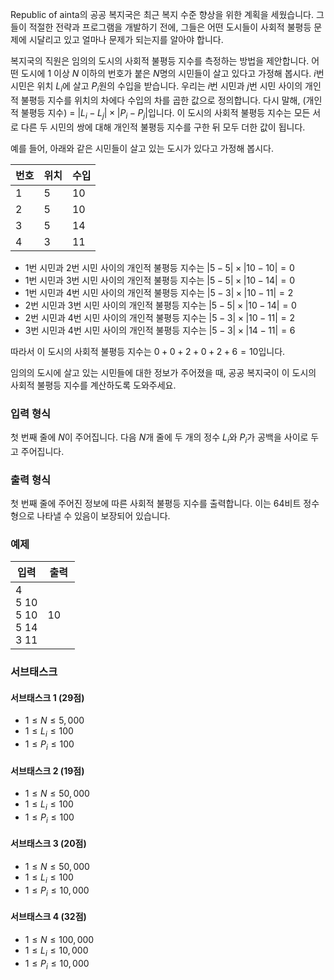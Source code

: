 Republic of ainta의 공공 복지국은 최근 복지 수준 향상을 위한 계획을 세웠습니다. 그들이 적절한 전략과 프로그램을 개발하기 전에, 그들은 어떤 도시들이 사회적 불평등 문제에 시달리고 있고 얼마나 문제가 되는지를 알아야 합니다.

복지국의 직원은 임의의 도시의 사회적 불평등 지수를 측정하는 방법을 제안합니다. 어떤 도시에 1 이상 $N$ 이하의 번호가 붙은 $N$명의 시민들이 살고 있다고 가정해 봅시다. $i$번 시민은 위치 $L_{i}$에 살고 $P_{i}$원의 수입을 받습니다. 우리는 $i$번 시민과 $j$번 시민 사이의 개인적 불평등 지수를 위치의 차에다 수입의 차를 곱한 값으로 정의합니다. 다시 말해, (개인적 불평등 지수) = $|L_{i} - L_{j}| \times |P_{i} - P_{j}|$입니다. 이 도시의 사회적 불평등 지수는 모든 서로 다른 두 시민의 쌍에 대해 개인적 불평등 지수를 구한 뒤 모두 더한 값이 됩니다.

예를 들어, 아래와 같은 시민들이 살고 있는 도시가 있다고 가정해 봅시다.

<div class="row">
<div class="col-sm-4 col-md-4 col-lg-4">
<table class="table table-bordered">
 <thead>
  <tr>
   <th>번호</th>
   <th>위치</th>
   <th>수입</th>
  </tr>
 </thead>
 <tbody>
  <tr><td>1</td><td>5</td><td>10</td></tr>
  <tr><td>2</td><td>5</td><td>10</td></tr>
  <tr><td>3</td><td>5</td><td>14</td></tr>
  <tr><td>4</td><td>3</td><td>11</td></tr>
 </tbody>
</table>
</div>
</div>

* 1번 시민과 2번 시민 사이의 개인적 불평등 지수는 $|5-5| \times |10-10| = 0$
* 1번 시민과 3번 시민 사이의 개인적 불평등 지수는 $|5-5| \times |10-14| = 0$
* 1번 시민과 4번 시민 사이의 개인적 불평등 지수는 $|5-3| \times |10-11| = 2$
* 2번 시민과 3번 시민 사이의 개인적 불평등 지수는 $|5-5| \times |10-14| = 0$
* 2번 시민과 4번 시민 사이의 개인적 불평등 지수는 $|5-3| \times |10-11| = 2$
* 3번 시민과 4번 시민 사이의 개인적 불평등 지수는 $|5-3| \times |14-11| = 6$

따라서 이 도시의 사회적 불평등 지수는 $0 + 0 + 2 + 0 + 2 + 6 = 10$입니다.

임의의 도시에 살고 있는 시민들에 대한 정보가 주어졌을 때, 공공 복지국이 이 도시의 사회적 불평등 지수를 계산하도록 도와주세요.

### 입력 형식

첫 번째 줄에 $N$이 주어집니다. 다음 $N$개 줄에 두 개의 정수 $L_{i}$와 $P_{i}$가 공백을 사이로 두고 주어집니다.

### 출력 형식

첫 번째 줄에 주어진 정보에 따른 사회적 불평등 지수를 출력합니다. 이는 64비트 정수형으로 나타낼 수 있음이 보장되어 있습니다.

### 예제

<table class='table table-bordered table-condensed'>
 <thead>
  <tr>
   <th style="width: 50%;">입력</th>
   <th style="width: 50%;">출력</th>
  </tr>
 </thead>
 <tbody>
  <tr>
   <td class="code-font">4<br/>
5 10<br/>
5 10<br/>
5 14<br/>
3 11<br/>
</td>
   <td class="code-font">10</td>
  </tr>
 </tbody>
</table>


### 서브태스크

#### 서브태스크 1 (29점)

* $1 \le N \le 5,000$
* $1 \le L_{i} \le 100$
* $1 \le P_{i} \le 100$

#### 서브태스크 2 (19점)

* $1 \le N \le 50,000$
* $1 \le L_{i} \le 100$
* $1 \le P_{i} \le 100$

#### 서브태스크 3 (20점)

* $1 \le N \le 50,000$
* $1 \le L_{i} \le 100$
* $1 \le P_{i} \le 10,000$

#### 서브태스크 4 (32점)

* $1 \le N \le 100,000$
* $1 \le L_{i} \le 10,000$
* $1 \le P_{i} \le 10,000$
